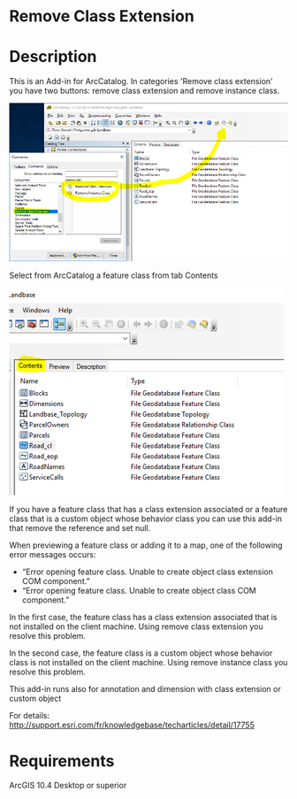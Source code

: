 # Remove Class Extension

# Description

This is an Add-in for ArcCatalog. In categories 'Remove class extension' you have two buttons: remove class extension and remove instance class. 

![Remove Class Extension](Images/RemoveClassExtension.png)

Select from ArcCatalog a feature class from tab Contents

![Select feature class](Images/RemoveClassExtensionSelectFeatureClass.png)


If you have a feature class that has a class extension associated or a feature class that is a custom object whose behavior class
you can use this add-in that remove the reference and set null.

When previewing a feature class or adding it to a map, one of the following error messages occurs: 
<ul>
<li>“Error opening feature class. Unable to create object class extension COM component.”</li> 
<li>“Error opening feature class. 
Unable to create object class COM component.” </li>
</ul>

In the first case, the feature class has a class extension associated that is not installed on the client machine. 
Using remove class extension you resolve this problem. 

In the second case, the feature class is a custom object whose behavior class is not installed on the client machine. 
Using remove instance class you resolve this problem.

This add-in runs also for annotation and dimension with class extension or custom object

For details: http://support.esri.com/fr/knowledgebase/techarticles/detail/17755

# Requirements 
ArcGIS 10.4 Desktop or superior
